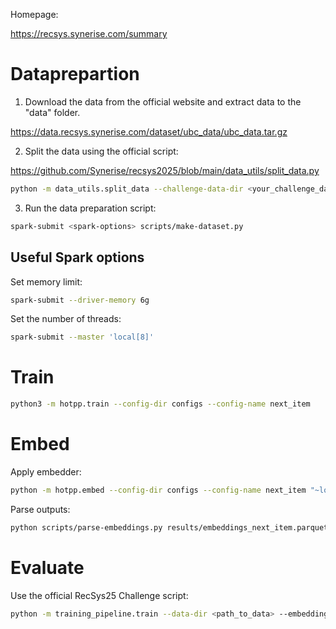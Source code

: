 Homepage:

https://recsys.synerise.com/summary

# Dataprepartion

1. Download the data from the official website and extract data to the "data" folder.

https://data.recsys.synerise.com/dataset/ubc_data/ubc_data.tar.gz

2. Split the data using the official script:

https://github.com/Synerise/recsys2025/blob/main/data_utils/split_data.py

```bash
python -m data_utils.split_data --challenge-data-dir <your_challenge_data_dir>
```

3. Run the data preparation script:

```bash
spark-submit <spark-options> scripts/make-dataset.py
```

## Useful Spark options
Set memory limit:
```bash
spark-submit --driver-memory 6g
```

Set the number of threads:
```bash
spark-submit --master 'local[8]'
```
# Train
```bash
python3 -m hotpp.train --config-dir configs --config-name next_item
```

# Embed
Apply embedder:

```bash
python -m hotpp.embed --config-dir configs --config-name next_item "~logger" "~data_module.train_path" "~data_module.val_path" data_module.test_path=data/test.parquet +embeddings_path=results/embeddings_next_item.parquet
```

Parse outputs:

```bash
python scripts/parse-embeddings.py results/embeddings_next_item.parquet
```

# Evaluate
Use the official RecSys25 Challenge script:

```bash
python -m training_pipeline.train --data-dir <path_to_data> --embeddings-dir <path_to_embeddings> --tasks churn propensity_category propensity_sku --log-name <experiment> --accelerator gpu --devices 0 --disable-relevant-clients-check
```
